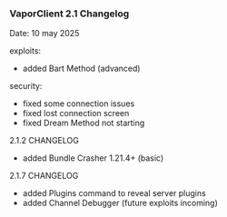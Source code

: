 ### **VaporClient 2.1 Changelog**

Date: 10 may 2025

exploits:
 - added Bart Method (advanced)
   
security:
 - fixed some connection issues
 - fixed lost connection screen
 - fixed Dream Method not starting

2.1.2 CHANGELOG

- added Bundle Crasher 1.21.4+ (basic)

2.1.7 CHANGELOG

- added Plugins command to reveal server plugins
- added Channel Debugger (future exploits incoming)
